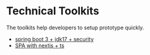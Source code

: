# Technical Toolkits

The toolkits help developers to setup prototype quickly.

- [spring boot 3 + jdk17 + security](https://github.com/xiayy860612/tech-toolkit/tree/tk/spring-boot-3-jdk17)
- [SPA with nextjs + ts](https://github.com/xiayy860612/tech-toolkit/tree/tk/nextjs-ts-spa)
